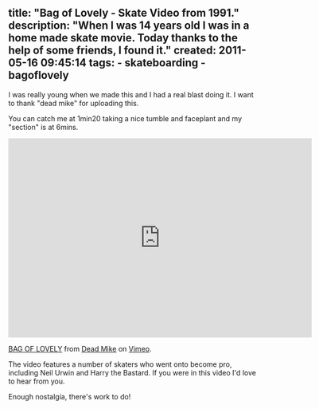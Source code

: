 title: "Bag of Lovely - Skate Video from 1991."
description: "When I was 14 years old I was in a home made skate movie. Today thanks to the help of some friends, I found it."
created: 2011-05-16 09:45:14
tags:
    - skateboarding
    - bagoflovely
---

I was really young when we made this and I had a real blast doing it.  I want to thank "dead mike" for uploading this.

You can catch me at 1min20 taking a nice tumble and faceplant  and my "section" is at 6mins.

<iframe src="http://player.vimeo.com/video/23726101?title=0&amp;byline=0&amp;portrait=0" width="610" height="400" frameborder="0"></iframe><p><a href="http://vimeo.com/23726101">BAG OF LOVELY</a> from <a href="http://vimeo.com/user5608539">Dead Mike</a> on <a href="http://vimeo.com">Vimeo</a>.</p>

The video features a number of skaters who went onto become pro, including Neil Urwin and Harry the Bastard.  If you were in this video I'd love to hear from you.  

Enough nostalgia, there's work to do!

